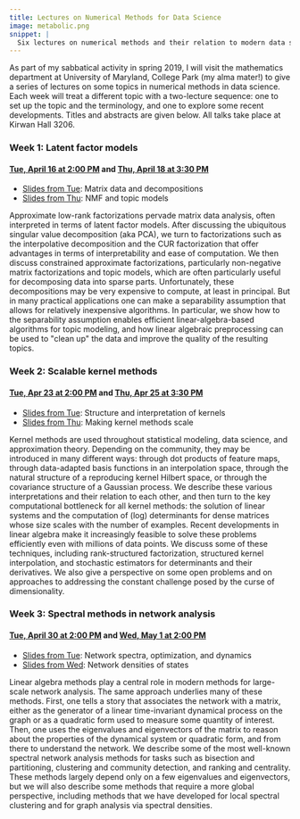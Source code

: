 ```yaml
---
title: Lectures on Numerical Methods for Data Science
image: metabolic.png
snippet: |
  Six lectures on numerical methods and their relation to modern data science.
---
```


As part of my sabbatical activity in spring 2019, I will visit the
mathematics department at University of Maryland, College Park (my
alma mater!) to give a series of lectures on some topics in numerical
methods in data science.  Each week will treat a different topic with
a two-lecture sequence: one to set up the topic and the terminology,
and one to explore some recent developments.  Titles and abstracts are
given below.  All talks take place at Kirwan Hall 3206.


### Week 1: Latent factor models
#### [Tue, April 16 at 2:00 PM](http://www.cs.cornell.edu/~bindel/present/2019-04-umcp_latent1.pdf) and [Thu, April 18 at 3:30 PM](http://www.cs.cornell.edu/~bindel/present/2019-04-umcp_latent2.pdf)

- [Slides from Tue](http://www.cs.cornell.edu/~bindel/present/2019-04-umcp_latent1.pdf): Matrix data and decompositions
- [Slides from Thu](http://www.cs.cornell.edu/~bindel/present/2019-04-umcp_latent2.pdf): NMF and topic models

Approximate low-rank factorizations pervade matrix data analysis,
often interpreted in terms of latent factor models.  After discussing
the ubiquitous singular value decomposition (aka PCA), we turn to
factorizations such as the interpolative decomposition and the CUR
factorization that offer advantages in terms of interpretability and
ease of computation.  We then discuss constrained approximate
factorizations, particularly non-negative matrix factorizations and
topic models, which are often particularly useful for decomposing data
into sparse parts.  Unfortunately, these decompositions may be very
expensive to compute, at least in principal.  But in many practical
applications one can make a separability assumption that allows for
relatively inexpensive algorithms.  In particular, we show how to the
separability assumption enables efficient linear-algebra-based
algorithms for topic modeling, and how linear algebraic preprocessing
can be used to "clean up" the data and improve the quality of the
resulting topics.


### Week 2: Scalable kernel methods
#### [Tue, Apr 23 at 2:00 PM](http://www.cs.cornell.edu/~bindel/present/2019-04-umcp_kernel1.pdf) and [Thu, Apr 25 at 3:30 PM](http://www.cs.cornell.edu/~bindel/present/2019-04-umcp_kernel2.pdf)

- [Slides from Tue](http://www.cs.cornell.edu/~bindel/present/2019-04-umcp_kernel1.pdf): Structure and interpretation of kernels
- [Slides from Thu](http://www.cs.cornell.edu/~bindel/present/2019-04-umcp_kernel2.pdf): Making kernel methods scale

Kernel methods are used throughout statistical modeling, data
science, and approximation theory.  Depending on the community, they
may be introduced in many different ways: through dot products of
feature maps, through data-adapted basis functions in an interpolation
space, through the natural structure of a reproducing kernel Hilbert
space, or through the covariance structure of a Gaussian process.  We
describe these various interpretations and their relation to each
other, and then turn to the key computational bottleneck for all
kernel methods: the solution of linear systems and the computation of
(log) determinants for dense matrices whose size scales with the
number of examples.  Recent developments in linear algebra make it
increasingly feasible to solve these problems efficiently even with
millions of data points.  We discuss some of these techniques,
including rank-structured factorization, structured kernel
interpolation, and stochastic estimators for determinants and their
derivatives.  We also give a perspective on some open problems and
on approaches to addressing the constant challenge posed by the
curse of dimensionality.


### Week 3: Spectral methods in network analysis
#### [Tue, April 30 at 2:00 PM](http://www.cs.cornell.edu/~bindel/present/2019-04-umcp_network1.pdf) and [Wed, May 1 at 2:00 PM](http://www.cs.cornell.edu/~bindel/present/2019-05-umcp_network2.pdf)

- [Slides from Tue](http://www.cs.cornell.edu/~bindel/present/2019-04-umcp_network1.pdf): Network spectra, optimization, and dynamics
- [Slides from Wed](http://www.cs.cornell.edu/~bindel/present/2019-05-umcp_network2.pdf): Network densities of states

Linear algebra methods play a central role in modern methods for
large-scale network analysis.  The same approach underlies many of
these methods.  First, one tells a story that associates the network
with a matrix, either as the generator of a linear time-invariant
dynamical process on the graph or as a quadratic form used to
measure some quantity of interest.  Then, one uses the eigenvalues and
eigenvectors of the matrix to reason about the properties of the
dynamical system or quadratic form, and from there to understand the
network.  We describe some of the most well-known spectral network analysis
methods for tasks such as bisection and partitioning, clustering and
community detection, and ranking and centrality.  These methods
largely depend only on a few eigenvalues and eigenvectors, but we will
also describe some methods that require a more global perspective,
including methods that we have developed for local spectral clustering
and for graph analysis via spectral densities.
